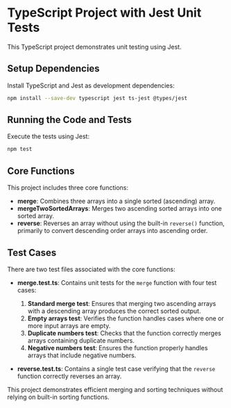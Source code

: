 # TypeScript Project with Jest Unit Tests

This TypeScript project demonstrates unit testing using Jest.

## Setup Dependencies

Install TypeScript and Jest as development dependencies:

```bash
npm install --save-dev typescript jest ts-jest @types/jest
```

## Running the Code and Tests

Execute the tests using Jest:

```bash
npm test
```

## Core Functions
This project includes three core functions:
- **merge**: Combines three arrays into a single sorted (ascending) array.
- **mergeTwoSortedArrays**: Merges two ascending sorted arrays into one sorted array.
- **reverse**: Reverses an array without using the built-in `reverse()` function, primarily to convert descending order arrays into ascending order.

## Test Cases
There are two test files associated with the core functions:

- **merge.test.ts**: Contains unit tests for the `merge` function with four test cases:
  1) **Standard merge test**: Ensures that merging two ascending arrays with a descending array produces the correct sorted output.
  2) **Empty arrays test**: Verifies the function handles cases where one or more input arrays are empty.
  3) **Duplicate numbers test**: Checks that the function correctly merges arrays containing duplicate numbers.
  4) **Negative numbers test**: Ensures the function properly handles arrays that include negative numbers.

- **reverse.test.ts**: Contains a single test case verifying that the `reverse` function correctly reverses an array.

This project demonstrates efficient merging and sorting techniques without relying on built-in sorting functions.
